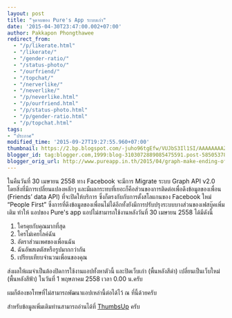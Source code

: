 ```yaml
---
layout: post
title: "จุดจบของ Pure's App ระบบเก่า"
date: '2015-04-30T23:47:00.002+07:00'
author: Pakkapon Phongthawee
redirect_from:
  - "/p/likerate.html"
  - "/likerate/"
  - "/gender-ratio/"
  - "/status-photo/"
  - "/ourfriend/"
  - "/topchat/"
  - "/nerverlike/"
  - "/neverlike/"
  - "/p/neverlike.html"
  - "/p/ourfriend.html"
  - "/p/status-photo.html"
  - "/p/gender-ratio.html"
  - "/p/topchat.html"
tags:
- "ประกาศ"
modified_time: '2015-09-27T19:27:55.960+07:00'
thumbnail: https://2.bp.blogspot.com/-juho96tgEfw/VUJbS3Il1SI/AAAAAAAAZDs/zXxUU8k_koA/s1600/banner.png
blogger_id: tag:blogger.com,1999:blog-3103072889085475591.post-5850537866913304529
blogger_orig_url: http://www.pureapp.in.th/2015/04/graph-make-ending-of-oldsystem.html
---
```


ในคืนวันที่ 30 เมษายน 2558 ทาง Facebook จะมีการ Migrate ระบบ Graph API v2.0 โดยสิ่งที่มีการเปลี่ยนแปลงหลักๆ และมีผลกระทบที่เยอะก็คือส่วนของการติดต่อเพื่อดึงข้อมูลของเพื่อน (Friends’ data API) ที่จะปิดให้บริการ ซึ่งก็ตรงกับกับการตั้งสโลแกนของ Facebook ใหม่ “People First” ซึ่งการที่ดึงข้อมูลของเพื่อนไม่ได้อีกทั้งยังมีการปรับปรุงระบบบางส่วนของเฟสบุ๊คเพิ่มเติม ทำให้ แอปของ Pure's app แอปไม่สามารถใช้งานหลังวันที่ 30 เมษายน 2558 ได้มีดังนี้

1. ใครคุยกับคุณมากที่สุด
2. ใครไม่เคยไลค์ฉัน
3. อัตราส่วนเพศของเพื่อนฉัน
4. ฉันอัพสเตตัสหรือรูปมากกว่ากัน
5. เปรียบเทียบจำนวนเพื่อนของคุณ

ส่งผลให้ผมจำเป็นต้องปิดการใช้งานแอปทั้งหาตัวนี้ และปิดเว็บเก่า (พื้นหลังสีดำ) เปลี่ยนเป็นเว็บใหม่ (พื้นหลังสีฟ้า)
ในวันที่ 1 พฤษภาคม 2558 เวลา 0.00 น.ครับ

ผมก็ต้องขอโทษที่ไม่สามารถพัฒนาแอปเหล่านี้ต่อได้ไว้ ณ ที่นี้ด้วยครับ

สำหรับข้อมูลเพิ่มเติมท่านสามารถอ่านได้ที่ [ThumbsUp](http://thumbsup.in.th/2015/04/facebook-friends-api-shut-down/) ครับ

